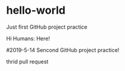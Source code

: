 # hello-world
Just first GitHub project practice

Hi Humans:
Here!

#2019-5-14
Sencond GitHub project practice!


thrid pull request
